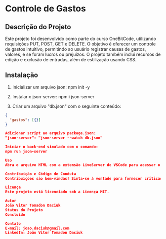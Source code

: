 # Controle de Gastos

## Descrição do Projeto

Este projeto foi desenvolvido como parte do curso OneBitCode, utilizando requisições PUT, POST, GET e DELETE. O objetivo é oferecer um controle de gastos intuitivo, permitindo ao usuário registrar causas de gastos, valores, e se foram lucros ou prejuízos. O projeto também inclui recursos de edição e exclusão de entradas, além de estilização usando CSS.

## Instalação

1. Inicializar um arquivo json:
npm init -y

2. Instalar o json-server:
npm i json-server

3. Criar um arquivo "db.json" com o seguinte conteúdo:
```json
{
  "gastos": [{}]
}

Adicionar script ao arquivo package.json:
"json-server": "json-server --watch db.json"

Iniciar o back-end simulado com o comando:
npm run json-server

Uso
Abra o arquivo HTML com a extensão LiveServer do VSCode para acessar o controle de finanças.

Contribuição e Código de Conduta
Contribuições são bem-vindas! Sinta-se à vontade para fornecer críticas construtivas.

Licença
Este projeto está licenciado sob a Licença MIT.

Autor
João Vitor Tomadon Daciuk
Status do Projeto
Concluído

Contato
E-mail: joao.daciuk@gmail.com
LinkedIn: João Vitor Tomadon Daciuk




